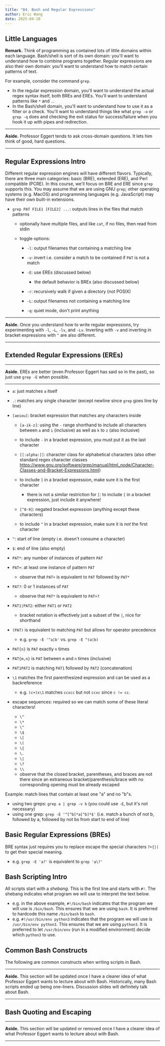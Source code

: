 ```yaml
---
title: "04. Bash and Regular Expressions"
author: Eric Wang
date: 2025-04-10
---
```


## Little Languages

**Remark.** Think of programming as contained lots of little domains within each
language. Bash/shell is sort of its own domain: you'll want to understand how to
combine programs together. Regular expressions are also their own domain: you'll
want to understand how to match certain patterns of text.

For example, consider the command `grep`.

- In the regular expression domain, you'll want to understand the actual regex
  syntax itself, both BREs and EREs. You'll want to understand patterns like `*`
  and `.`.
- In the Bash/shell domain, you'll want to understand how to use it as a filter
  or a check. You'll want to understand things like what `grep -o` or `grep -q`
  does and checking the exit status for success/failure when you hook it up with
  pipes and redirection.

---

**Aside.** Professor Eggert tends to ask cross-domain questions. It lets him
think of good, hard questions.

---

## Regular Expressions Intro

Different regular expression engines will have different flavors. Typically,
there are three main categories: basic (BRE), extended (ERE), and Perl
compatible (PCRE). In this course, we'll focus on BRE and ERE since `grep`
supports this. You may assume that we are using GNU `grep`; other operating
systems (e.g. MacOS) and programming languages (e.g. JavaScript) may have their
own built-in extensions.

- `grep PAT FILE1 [FILE2] ...`: outputs lines in the files that match patterns

  - optionally have multiple files, and like `cat`, if no files, then read from
    stdin
  - toggle options:

    - `-l`: output filenames that containing a matching line
    - `-v`: invert i.e. consider a match to be contained if `PAT` is not a match
    - `-E`: use EREs (discussed below)

      - the default behavior is BREs (also discussed below)

    - `-r`: recursively walk if given a directory (not POSIX)
    - `-L`: output filenames not containing a matching line
    - `-q`: quiet mode, don't print anything

---

**Aside.** Once you understand how to write regular expressions, try
experimenting with `-l`, `-L`, `-lv`, and `-Lv`. Inverting with `-v` and
inverting in bracket expressions with `^` are also different.

---

## Extended Regular Expressions (EREs)

---

**Aside.** EREs are better (even Professor Eggert has said so in the past), so
just use `grep -E` when possible.

---

- `a`: just matches `a` itself
- `.`: matches any single character (except newline since `grep` goes line by
  line)
- `[aeiou]`: bracket expression that matches any characters inside

  - `[a-ik-z]`: using the `-` range shorthand to include all characters between
    `a` and `i` (inclusive) as well as `k` to `z` (also inclusive)
  - to include `-` in a bracket expression, you must put it as the last
    character
  - `[[:alpha:]]`: character class for alphabetical characters (also other
    standard regex character classes
    <https://www.gnu.org/software/grep/manual/html_node/Character-Classes-and-Bracket-Expressions.html>)
  - to include `]` in a bracket expression, make sure it is the first character

    - there is not a similar restriction for `[`: to include `[` in a bracket
      expression, just include it anywhere!

  - `[^0-9]`: negated bracket expression (anything except these characters)
  - to include `^` in a bracket expression, make sure it is _not_ the first
    character

- `^`: start of line (empty i.e. doesn't consume a character)
- `$`: end of line (also empty)
- `PAT*`: any number of instances of pattern `PAT`
- `PAT+`: at least one instance of pattern `PAT`

  - observe that `PAT+` is equivalent to `PAT` followed by `PAT*`

- `PAT?`: 0 or 1 instances of `PAT`

  - observe that `PAT*` is equivalent to `PAT+?`

- `PAT1|PAT2`: either `PAT1` or `PAT2`

  - bracket notation is effectively just a subset of the `|`, nice for shorthand

- `(PAT)` is equivalent to matching `PAT` but allows for operator precedence

  - e.g. `grep -E '^a|b'` vs. `grep -E ^(a|b)`

- `PAT{n}` is `PAT` exactly `n` times
- `PAT{m,n}` is `PAT` between `m` and `n` times (inclusive)
- `PAT1PAT2` is matching `PAT1` followed by `PAT2` (concatenation)
- `\1` matches the first parenthesized expression and can be used as a
  backreference
  <!-- cspell:disable-next-line -->

  - e.g. `(c+)x\1` matches `ccxcc` but not `ccxc` since `c != cc`.

- escape sequences: required so we can match some of these literal characters!

  - `\^`
  - `\*`
  - `\^`
  - `\$`
  - `\[`
  - `\(`
  - `\{`
  - `\.`
  - `\|`
  - `\?`
  - `\\`
  - observe that the closed bracket, parentheses, and braces are not there since
    an extraneous bracket/parenthesis/brace with no corresponding opening must
    be already escaped

Example: match lines that contain at least one "a" and no "b"s.

- using two greps: `grep a | grep -v b` (you could use `-E`, but it's not
  necessary)
- using one grep: `grep -E '^[^b]*a[^b]*$'` (i.e. match a bunch of not b,
  followed by a, followed by not bs from start to end of line)

## Basic Regular Expressions (BREs)

BRE syntax just requires you to replace escape the special characters `?+{|(` to
get their special meaning.

- e.g. `grep -E 'a?'` is equivalent to `grep 'a\?'`

## Bash Scripting Intro

All scripts start with a _shebang_. This is the first line and starts with `#!`.
The shebang indicates what program we will use to interpret the text below.

- e.g. in the above example, `#!/bin/bash` indicates that the program we will
  use is `/bin/bash`. This ensures that we are using `bash`. It is preferred to
  hardcode this name `/bin/bash` to `bash`.
- e.g. `#!/usr/bin/env python3` indicates that the program we will use is
  `/usr/bin/env python3`. This ensures that we are using `python3`. It is
  preferred to let `/usr/bin/env` (run in a modified environment) decide which
  `python3` to use.

## Common Bash Constructs

The following are common constructs when writing scripts in Bash.

---

**Aside.** This section will be updated once I have a clearer idea of what
Professor Eggert wants to lecture about with Bash. Historically, many Bash
scripts ended up being one-liners. Discussion slides will definitely talk about
Bash.

---

## Bash Quoting and Escaping

---

**Aside.** This section will be updated or removed once I have a clearer idea of
what Professor Eggert wants to lecture about with Bash.

---
